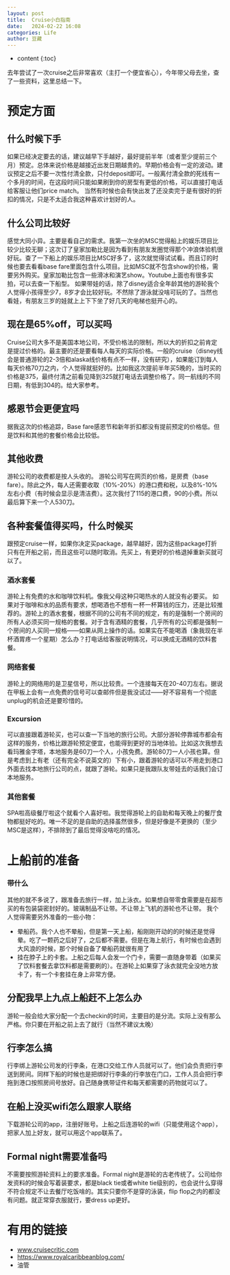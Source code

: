 ```yaml
---
layout: post
title:  Cruise小白指南
date:   2024-02-22 16:08
categories: Life
author: 豆藏
---
```


* content
{:toc}

去年尝试了一次cruise之后非常喜欢（主打一个便宜省心），今年带父母去坐，查了一些资料，这里总结一下。

# 预定方面
## 什么时候下手
如果已经决定要去的话，建议越早下手越好，最好提前半年（或者至少提前三个月）预定。总体来说价格是越接近出发日期越贵的。早期价格会有一定的波动。建议预定之后不要一次性付清全款，只付deposit即可。一般离付清全款的死线有一个多月的时间，在这段时间只能如果刷到你的房型有更低的价格，可以直接打电话给客服让他们price match。
当然有时候也会有快出发了还没卖完于是有很好的折扣的情况，只是不太适合我这种喜欢计划好的人。

## 什么公司比较好
感觉大同小异。主要是看自己的需求。我第一次坐的MSC觉得船上的娱乐项目比较少比较无聊；这次订了皇家加勒比是因为看到有朋友发圈觉得那个冲浪体验机很好玩。查了一下船上的娱乐项目比MSC好多了，这次就觉得试试看。而且订的时候也要去看看base fare里面包含什么项目。比如MSC就不包含show的价格，需要另外购买。皇家加勒比包含一些滑冰和演艺show。Youtube上面也有很多实拍，可以去查一下船型。
如果带娃的话，除了disney适合全年龄其他的游轮我个人觉得小孩得至少7，8岁才会比较好玩。不然除了游泳就没啥可玩的了。当然也看娃，有朋友三岁的娃就上上下下坐了好几天的电梯也挺开心的。

## 现在是65%off，可以买吗
Cruise公司大多不是美国本地公司，不受价格法的限制，所以大的折扣之前肯定是提过价格的。最主要的还是要看每人每天的实际价格。一般的cruise（disney线会是普通游轮的2-3倍和alaska线价格有点不一样，没有研究），如果能订到每人每天价格70刀之内，个人觉得就挺好的。比如我这次提前半年买5晚的，当时买的价格是375，最终付清之前看见降到325就打电话去调整价格了。同一航线的不同日期，有低到304的。给大家参考。

## 感恩节会更便宜吗
据我这次的价格追踪，Base fare感恩节和新年折扣都没有提前预定的价格低。但是饮料和其他的套餐价格会比较低。

## 其他收费
游轮公司的收费都是按人头收的。
游轮公司写在网页的价格，是房费（base fare）。除此之外，每人还需要收取（10%-20%）的港口费和税，以及8%-10%左右小费（有时候会显示是清洁费）。这次我付了115的港口费，90的小费。所以最后算下来一个人530刀。

## 各种套餐值得买吗，什么时候买
跟预定cruise一样，如果你决定买package，越早越好，因为这些package打折只有在开船之前，而且这些可以随时取消。先买上，有更好的价格退掉重新买就可以了。

### 酒水套餐
游轮上有免费的水和咖啡饮料机。像我父母这种只喝热水的人就没有必要买。
如果对于咖啡和水的品质有要求，想喝酒也不想有一杯一杯算钱的压力，还是比较推荐的。游轮上的酒水套餐，根据不同的公司有不同的规定，有的是强制一个房间的所有人必须买同一规格的套餐。对于含有酒精的套餐，几乎所有的公司都是强制一个房间的人买同一规格——如果从网上操作的话。如果实在不能喝酒（象我现在半杯酒胃疼一个星期）怎么办？打电话给客服说明情况，可以换成无酒精的饮料套餐。

### 网络套餐
游轮上的网络用的是卫星信号，所以比较贵。一个连接每天在20-40刀左右。据说在甲板上会有一点免费的信号可以查邮件但是我没试过——好不容易有一个彻底unplug的机会还是要珍惜的。


### Excursion
可以直接跟着游轮买，也可以查一下当地的旅行公司。大部分游轮停靠城市都会有这样的服务，价格比跟游轮预定便宜，也能得到更好的当地体验。比如这次我想去看玛雅金字塔，本地服务是60刀一个人，小孩免费。游轮80刀一人小孩也算。但是考虑到上有老（还有完全不说英文的）下有小，跟着游轮的话可以不用走到港口外面去找本地旅行公司的点，就跟了游轮。如果只是我跟队友带娃去的话我们会订本地服务。

### 其他套餐
SPA啦高级餐厅啦这个就看个人喜好啦。我觉得游轮上的自助和每天晚上的餐厅食物都挺好吃的。唯一不足的是自助的选择虽然很多，但是好像是不更换的（至少MSC是这样），不排除到了最后觉得没啥吃的情况。



# 上船前的准备
### 带什么
其他的就不多说了，跟准备去旅行一样，加上泳衣。如果想自带零食需要是在超市买的有包装袋密封好的。玻璃制品不让带。不让带上飞机的游轮也不让带。
我个人觉得需要另外准备的一些小物：
* 晕船药。我个人也不晕船，但是第一天上船，船刚刚开动的的时候还是觉得晕。吃了一颗药之后好了，之后都不需要。但是在海上航行，有时候也会遇到大风浪的时候，那个时候自备了晕船药就很有用了
* 挂在脖子上的卡套。上船之后每人会发一个门卡，需要一直随身带着（如果买了饮料套餐去拿饮料都是需要刷的）。在游轮上如果穿了泳衣就完全没地方放卡了，有一个卡套挂在身上非常方便。


## 分配我早上九点上船赶不上怎么办
游轮一般会给大家分配一个去checkin的时间，主要目的是分流。实际上没有那么严格。你只要在开船之前上去了就行（当然不建议太晚）

## 行李怎么搞
行李绑上游轮公司发的行李条，在港口交给工作人员就可以了。他们会负责把行李送到房间。同样下船的时候也是把绑好行李条的行李放在门口，工作人员会把行李拖到港口按照房间号放好。自己随身携带证件和每天都需要的药物就可以了。

## 在船上没买wifi怎么跟家人联络
下载游轮公司的app，注册好账号。上船之后连游轮的wifi（只能使用这个app），把家人加上好友，就可以用这个app联系了。

## Formal night需要准备吗
不需要按照游轮资料上的要求准备。Formal night是游轮的古老传统了。公司给你发资料的时候会写着装要求，都是black tie或者white tie级别的，也会说什么穿得不符合规定不让去餐厅吃饭啥的。其实只要你不是穿的泳装，flip flop之内的都没有问题。就正常穿衣服就行，要dress up更好。

# 有用的链接
* www.cruisecritic.com
* https://www.royalcaribbeanblog.com/
* 油管
